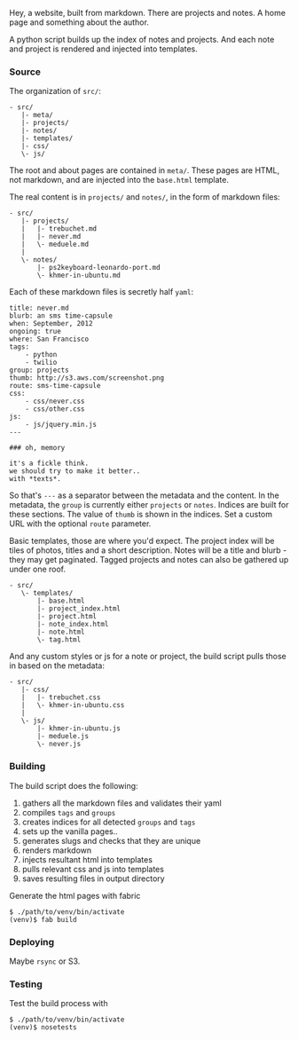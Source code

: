Hey, a website, built from markdown.
There are projects and notes.
A home page and something about the author.

A python script builds up the index of notes and projects.
And each note and project is rendered and injected into templates.


### Source
The organization of `src/`:

    - src/
       |- meta/
       |- projects/
       |- notes/
       |- templates/
       |- css/
       \- js/

The root and about pages are contained in `meta/`.
These pages are HTML, not markdown, and are injected into the `base.html` template.

The real content is in `projects/` and `notes/`, in the form of markdown files:

    - src/
       |- projects/
       |   |- trebuchet.md
       |   |- never.md
       |   \- meduele.md
       |
       \- notes/
           |- ps2keyboard-leonardo-port.md
           \- khmer-in-ubuntu.md

Each of these markdown files is secretly half `yaml`:

    title: never.md
    blurb: an sms time-capsule
    when: September, 2012
    ongoing: true
    where: San Francisco
    tags:
        - python
        - twilio
    group: projects
    thumb: http://s3.aws.com/screenshot.png
    route: sms-time-capsule
    css:
        - css/never.css
        - css/other.css
    js:
        - js/jquery.min.js
    ---

    ### oh, memory

    it's a fickle think.
    we should try to make it better..
    with *texts*.

So that's `---` as a separator between the metadata and the content.
In the metadata, the `group` is currently either `projects` or `notes`.
Indices are built for these sections.
The value of `thumb` is shown in the indices.
Set a custom URL with the optional `route` parameter.

Basic templates, those are where you'd expect.
The project index will be tiles of photos, titles and a short description.
Notes will be a title and blurb - they may get paginated.
Tagged projects and notes can also be gathered up under one roof.

    - src/
       \- templates/
           |- base.html
           |- project_index.html
           |- project.html
           |- note_index.html
           |- note.html
           \- tag.html

And any custom styles or js for a note or project, the build script pulls those in based on the metadata:

    - src/
       |- css/
       |   |- trebuchet.css
       |   \- khmer-in-ubuntu.css
       |
       \- js/
           |- khmer-in-ubuntu.js
           |- meduele.js
           \- never.js


### Building
The build script does the following:

 1. gathers all the markdown files and validates their yaml
 1. compiles `tags` and `groups`
 2. creates indices for all detected `groups` and `tags`
 3. sets up the vanilla pages..
 4. generates slugs and checks that they are unique
 5. renders markdown
 6. injects resultant html into templates
 7. pulls relevant css and js into templates
 8. saves resulting files in output directory

Generate the html pages with fabric

    $ ./path/to/venv/bin/activate
    (venv)$ fab build


### Deploying
Maybe `rsync` or S3.


### Testing
Test the build process with

    $ ./path/to/venv/bin/activate
    (venv)$ nosetests

